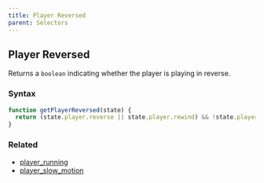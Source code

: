 ```yaml
---
title: Player Reversed
parent: Selectors
---
```


## Player Reversed

Returns a `boolean` indicating whether the player is playing in reverse.

### Syntax

```js
function getPlayerReversed(state) {
  return (state.player.reverse || state.player.rewind) && !state.player.fastForward;
}
```

### Related

- [player_running](./player_running.md)
- [player_slow_motion](./player_slow_motion.md)
